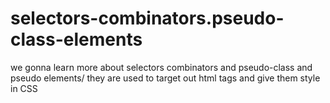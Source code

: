 # selectors-combinators.pseudo-class-elements
we gonna learn more about selectors combinators and pseudo-class and pseudo elements/ they are used to target out html tags and give them style in CSS
